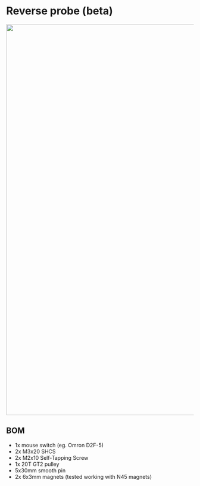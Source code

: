 # Reverse probe (beta)

<p align="center">
  <img width="1050" src="https://user-images.githubusercontent.com/44800440/188014465-065af8de-f46c-436f-bcae-0b9f048c78ec.jpg">
</p>

## BOM

* 1x mouse switch (eg. Omron D2F-5)
* 2x M3x20 SHCS
* 2x M2x10 Self-Tapping Screw
* 1x 20T GT2 pulley
* 5x30mm smooth pin
* 2x 6x3mm magnets (tested working with N45 magnets)
